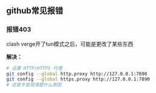 ## github常见报错

### 报错403

clash verge开了tun模式之后，可能是更改了某些东西

**解决：**

~~~bash
# 设置 HTTP/HTTPS 代理
git config --global http.proxy http://127.0.0.1:7890
git config --global https.proxy http://127.0.0.1:7890
# 还是不是很清楚什么原因
~~~



